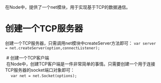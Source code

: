 在Node中，提供了一个net模块，用于实现基于TCP的数据通信。   
# 创建一个TCP服务器
创建一个TCP服务器，只需调用net模块中createServer方法即可：
  ``
  var server = net.createServer(option,connectListener);
  ``   
  
 # 创建一个TCP客户端  
  在Node中，创建TCP客户端是一件非常简单的事情。只需要创建一个用于连接TCP服务器的socket端口对象即可：  
  ``  
  var net = net.Socket(options);
  ``
  
  
